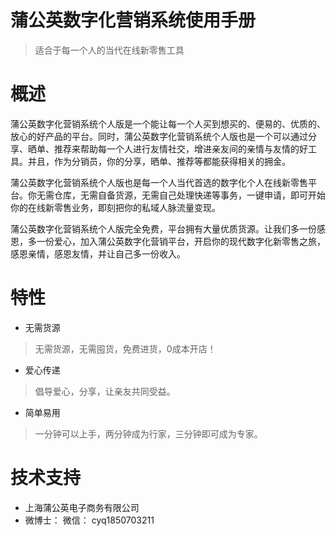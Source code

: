 # 蒲公英数字化营销系统使用手册

> 适合于每一个人的当代在线新零售工具

# 概述
	
蒲公英数字化营销系统个人版是一个能让每一个人买到想买的、便易的、优质的、放心的好产品的平台。同时，蒲公英数字化营销系统个人版也是一个可以通过分享、晒单、推荐来帮助每一个人进行友情社交，增进亲友间的亲情与友情的好工具。并且，作为分销员，你的分享，晒单、推荐等都能获得相关的拥金。
	
蒲公英数字化营销系统个人版也是每一个人当代首选的数字化个人在线新零售平台。你无需仓库，无需自备货源，无需自己处理快递等事务，一键申请，即可开始你的在线新零售业务，即刻把你的私域人脉流量变现。
	
蒲公英数字化营销系统个人版完全免费，平台拥有大量优质货源。让我们多一份感恩，多一份爱心，加入蒲公英数字化营销平台，开启你的现代数字化新零售之旅，感恩亲情，感恩友情，并让自己多一份收入。
	
# 特性
	
* 无需货源
>无需货源，无需囤货，免费进货，0成本开店！
* 爱心传递
>倡导爱心，分享，让亲友共同受益。
* 简单易用
>一分钟可以上手，两分钟成为行家，三分钟即可成为专家。
		
# 技术支持
	
* 上海蒲公英电子商务有限公司
* 微博士： 微信： cyq1850703211
